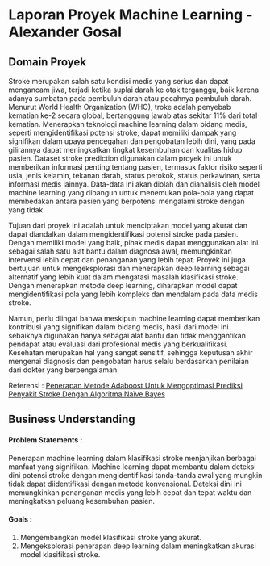 # Laporan Proyek Machine Learning - Alexander Gosal
## Domain Proyek
Stroke merupakan salah satu kondisi medis yang serius dan dapat mengancam jiwa, terjadi ketika suplai darah ke otak terganggu, baik karena adanya sumbatan pada pembuluh darah atau pecahnya pembuluh darah. Menurut World Health Organization (WHO), troke adalah penyebab kematian ke-2 secara global, bertanggung jawab atas sekitar 11% dari total kematian. Menerapkan teknologi machine learning dalam bidang medis, seperti mengidentifikasi potensi stroke, dapat memiliki dampak yang signifikan dalam upaya pencegahan dan pengobatan lebih dini, yang pada gilirannya dapat meningkatkan tingkat kesembuhan dan kualitas hidup pasien. Dataset stroke prediction digunakan dalam proyek ini untuk memberikan informasi penting tentang pasien, termasuk faktor risiko seperti usia, jenis kelamin, tekanan darah, status perokok, status perkawinan, serta informasi medis lainnya. Data-data ini akan diolah dan dianalisis oleh model machine learning yang dibangun untuk menemukan pola-pola yang dapat membedakan antara pasien yang berpotensi mengalami stroke dengan yang tidak.

Tujuan dari proyek ini adalah untuk menciptakan model yang akurat dan dapat diandalkan dalam mengidentifikasi potensi stroke pada pasien. Dengan memiliki model yang baik, pihak medis dapat menggunakan alat ini sebagai salah satu alat bantu dalam diagnosa awal, memungkinkan intervensi lebih cepat dan penanganan yang lebih tepat. Proyek ini juga bertujuan untuk mengeksplorasi dan menerapkan deep learning sebagai alternatif yang lebih kuat dalam mengatasi masalah klasifikasi stroke. Dengan menerapkan metode deep learning, diharapkan model dapat mengidentifikasi pola yang lebih kompleks dan mendalam pada data medis stroke.

Namun, perlu diingat bahwa meskipun machine learning dapat memberikan kontribusi yang signifikan dalam bidang medis, hasil dari model ini sebaiknya digunakan hanya sebagai alat bantu dan tidak menggantikan pendapat atau evaluasi dari profesional medis yang berkualifikasi. Kesehatan merupakan hal yang sangat sensitif, sehingga keputusan akhir mengenai diagnosis dan pengobatan harus selalu berdasarkan penilaian dari dokter yang berpengalaman.

Referensi :
[Penerapan Metode Adaboost Untuk Mengoptimasi Prediksi Penyakit Stroke Dengan Algoritma Naïve Bayes](http://jurnal.atmaluhur.ac.id/index.php/sisfokom/article/view/1023/685)

## Business Understanding
#### Problem Statements : 
Penerapan machine learning dalam klasifikasi stroke menjanjikan berbagai manfaat yang signifikan. Machine learning dapat membantu dalam deteksi dini potensi stroke dengan mengidentifikasi tanda-tanda awal yang mungkin tidak dapat diidentifikasi dengan metode konvensional. Deteksi dini ini memungkinkan penanganan medis yang lebih cepat dan tepat waktu dan meningkatkan peluang kesembuhan pasien.
#### Goals :
1. Mengembangkan model klasifikasi stroke yang akurat.
2. Mengeksplorasi penerapan deep learning dalam meningkatkan akurasi model klasifikasi stroke.
